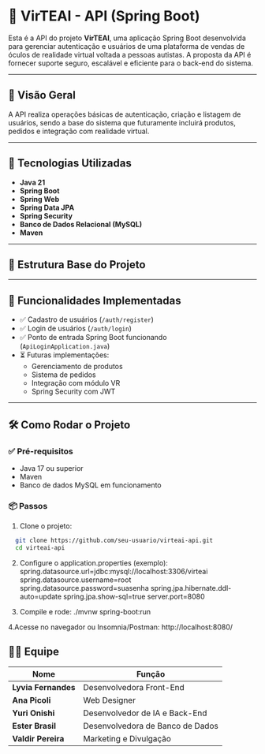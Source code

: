 # 🧠 VirTEAI - API (Spring Boot)

Esta é a API do projeto **VirTEAI**, uma aplicação Spring Boot desenvolvida para gerenciar autenticação e usuários de uma plataforma de vendas de óculos de realidade virtual voltada a pessoas autistas. A proposta da API é fornecer suporte seguro, escalável e eficiente para o back-end do sistema.

---

## 📌 Visão Geral

A API realiza operações básicas de autenticação, criação e listagem de usuários, sendo a base do sistema que futuramente incluirá produtos, pedidos e integração com realidade virtual.

---

## 🚀 Tecnologias Utilizadas

- **Java 21**
- **Spring Boot**
- **Spring Web**
- **Spring Data JPA**
- **Spring Security**
- **Banco de Dados Relacional (MySQL)**
- **Maven**

---

## 📂 Estrutura Base do Projeto


---

## 🧪 Funcionalidades Implementadas

- ✅ Cadastro de usuários (`/auth/register`)
- ✅ Login de usuários (`/auth/login`)
- ✅ Ponto de entrada Spring Boot funcionando (`ApiLoginApplication.java`)
- ⏳ Futuras implementações:
  - Gerenciamento de produtos
  - Sistema de pedidos
  - Integração com módulo VR
  - Spring Security com JWT

---

## 🛠️ Como Rodar o Projeto

### ✅ Pré-requisitos

- Java 17 ou superior
- Maven
- Banco de dados MySQL em funcionamento

### 📦 Passos

1. Clone o projeto:

```bash
  git clone https://github.com/seu-usuario/virteai-api.git
  cd virteai-api
```
2. Configure o application.properties (exemplo):
spring.datasource.url=jdbc:mysql://localhost:3306/virteai
spring.datasource.username=root
spring.datasource.password=suasenha
spring.jpa.hibernate.ddl-auto=update
spring.jpa.show-sql=true
server.port=8080

3. Compile e rode:
./mvnw spring-boot:run

  4.Acesse no navegador ou Insomnia/Postman:
http://localhost:8080/

## 👨‍💻 Equipe

| Nome               | Função                                  |
|--------------------|------------------------------------------|
| **Lyvia Fernandes** | Desenvolvedora Front-End                 |
| **Ana Picoli**      | Web Designer                             |
| **Yuri Onishi**     | Desenvolvedor de IA e Back-End |
| **Ester Brasil**    | Desenvolvedora de Banco de Dados         |
| **Valdir Pereira**  | Marketing e Divulgação                   |
